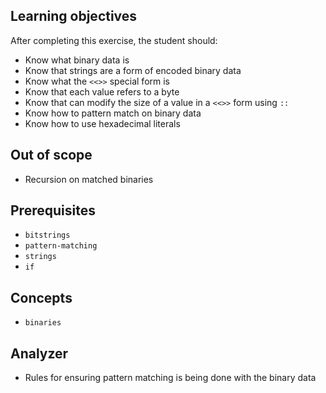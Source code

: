 ## Learning objectives

After completing this exercise, the student should:

- Know what binary data is
- Know that strings are a form of encoded binary data
- Know what the `<<>>` special form is
- Know that each value refers to a byte
- Know that can modify the size of a value in a `<<>>` form using `::`
- Know how to pattern match on binary data
- Know how to use hexadecimal literals

## Out of scope

- Recursion on matched binaries

## Prerequisites

- `bitstrings`
- `pattern-matching`
- `strings`
- `if`

## Concepts

- `binaries`

## Analyzer

- Rules for ensuring pattern matching is being done with the binary data
